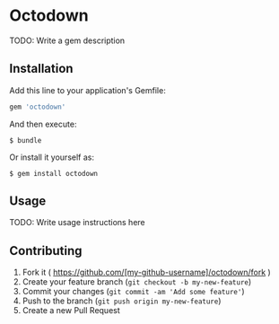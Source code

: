 # Octodown

TODO: Write a gem description

## Installation

Add this line to your application's Gemfile:

```ruby
gem 'octodown'
```

And then execute:

    $ bundle

Or install it yourself as:

    $ gem install octodown

## Usage

TODO: Write usage instructions here

## Contributing

1. Fork it ( https://github.com/[my-github-username]/octodown/fork )
2. Create your feature branch (`git checkout -b my-new-feature`)
3. Commit your changes (`git commit -am 'Add some feature'`)
4. Push to the branch (`git push origin my-new-feature`)
5. Create a new Pull Request
